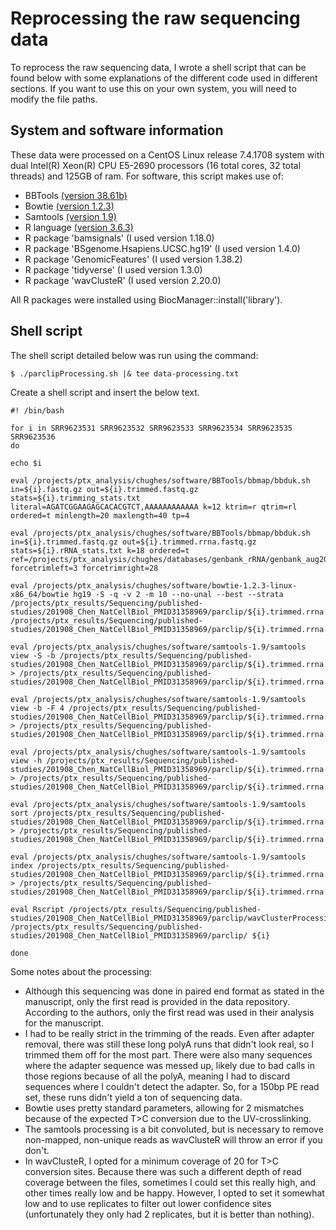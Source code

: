 # Reprocessing the raw sequencing data <!-- omit in toc -->

To reprocess the raw sequencing data, I wrote a shell script that can be found below with some explanations of the different code used in different sections. If you want to use this on your own system, you will need to modify the file paths.

## System and software information

These data were processed on a CentOS Linux release 7.4.1708 system with dual Intel(R) Xeon(R) CPU E5-2690 processors (16 total cores, 32 total threads) and 125GB of ram. For software, this script makes use of:

* BBTools [(version 38.61b)](https://sourceforge.net/projects/bbmap/files/)
* Bowtie [(version 1.2.3)](https://sourceforge.net/projects/bowtie-bio/files/bowtie/1.2.3/)
* Samtools [(version 1.9)](https://sourceforge.net/projects/samtools/files/samtools/)
* R language [(version 3.6.3)](https://www.r-project.org/)
* R package 'bamsignals' (I used version 1.18.0)
* R package 'BSgenome.Hsapiens.UCSC.hg19' (I used version 1.4.0)
* R package 'GenomicFeatures' (I used version 1.38.2)
* R package 'tidyverse' (I used version 1.3.0)
* R package 'wavClusteR' (I used version 2.20.0)

All R packages were installed using BiocManager::install('library').

## Shell script

The shell script detailed below was run using the command:

```
$ ./parclipProcessing.sh |& tee data-processing.txt
```

Create a shell script and insert the below text.

```
#! /bin/bash

for i in SRR9623531 SRR9623532 SRR9623533 SRR9623534 SRR9623535 SRR9623536
do

echo $i
    
eval /projects/ptx_analysis/chughes/software/BBTools/bbmap/bbduk.sh in=${i}.fastq.gz out=${i}.trimmed.fastq.gz stats=${i}.trimming_stats.txt literal=AGATCGGAAGAGCACACGTCT,AAAAAAAAAAAA k=12 ktrim=r qtrim=rl ordered=t minlength=20 maxlength=40 tp=4

eval /projects/ptx_analysis/chughes/software/BBTools/bbmap/bbduk.sh in=${i}.trimmed.fastq.gz out=${i}.trimmed.rrna.fastq.gz stats=${i}.rRNA_stats.txt k=18 ordered=t ref=/projects/ptx_analysis/chughes/databases/genbank_rRNA/genbank_aug2019_rRNA.fasta forcetrimleft=3 forcetrimright=28

eval /projects/ptx_analysis/chughes/software/bowtie-1.2.3-linux-x86_64/bowtie hg19 -S -q -v 2 -m 10 --no-unal --best --strata /projects/ptx_results/Sequencing/published-studies/201908_Chen_NatCellBiol_PMID31358969/parclip/${i}.trimmed.rrna.fastq.gz /projects/ptx_results/Sequencing/published-studies/201908_Chen_NatCellBiol_PMID31358969/parclip/${i}.trimmed.rrna.bowtie.sam

eval /projects/ptx_analysis/chughes/software/samtools-1.9/samtools view -S -b /projects/ptx_results/Sequencing/published-studies/201908_Chen_NatCellBiol_PMID31358969/parclip/${i}.trimmed.rrna.bowtie.sam > /projects/ptx_results/Sequencing/published-studies/201908_Chen_NatCellBiol_PMID31358969/parclip/${i}.trimmed.rrna.bowtie.bam

eval /projects/ptx_analysis/chughes/software/samtools-1.9/samtools view -b -F 4 /projects/ptx_results/Sequencing/published-studies/201908_Chen_NatCellBiol_PMID31358969/parclip/${i}.trimmed.rrna.bowtie.bam > /projects/ptx_results/Sequencing/published-studies/201908_Chen_NatCellBiol_PMID31358969/parclip/${i}.trimmed.rrna.bowtie.mapped.bam

eval /projects/ptx_analysis/chughes/software/samtools-1.9/samtools view -h /projects/ptx_results/Sequencing/published-studies/201908_Chen_NatCellBiol_PMID31358969/parclip/${i}.trimmed.rrna.bowtie.mapped.bam > /projects/ptx_results/Sequencing/published-studies/201908_Chen_NatCellBiol_PMID31358969/parclip/${i}.trimmed.rrna.bowtie.mapped.sam

eval /projects/ptx_analysis/chughes/software/samtools-1.9/samtools sort /projects/ptx_results/Sequencing/published-studies/201908_Chen_NatCellBiol_PMID31358969/parclip/${i}.trimmed.rrna.bowtie.mapped.bam > /projects/ptx_results/Sequencing/published-studies/201908_Chen_NatCellBiol_PMID31358969/parclip/${i}.trimmed.rrna.bowtie.mapped.sorted.bam

eval /projects/ptx_analysis/chughes/software/samtools-1.9/samtools index /projects/ptx_results/Sequencing/published-studies/201908_Chen_NatCellBiol_PMID31358969/parclip/${i}.trimmed.rrna.bowtie.mapped.sorted.bam > /projects/ptx_results/Sequencing/published-studies/201908_Chen_NatCellBiol_PMID31358969/parclip/${i}.trimmed.rrna.bowtie.mapped.sorted.bai

eval Rscript /projects/ptx_results/Sequencing/published-studies/201908_Chen_NatCellBiol_PMID31358969/parclip/wavClusterProcessing.R /projects/ptx_results/Sequencing/published-studies/201908_Chen_NatCellBiol_PMID31358969/parclip/ ${i}

done
```

Some notes about the processing:

* Although this sequencing was done in paired end format as stated in the manuscript, only the first read is provided in the data repository. According to the authors, only the first read was used in their analysis for the manuscript.
* I had to be really strict in the trimming of the reads. Even after adapter removal, there was still these long polyA runs that didn't look real, so I trimmed them off for the most part. There were also many sequences where the adapter sequence was messed up, likely due to bad calls in those regions because of all the polyA, meaning I had to discard sequences where I couldn't detect the adapter. So, for a 150bp PE read set, these runs didn't yield a ton of sequencing data.
* Bowtie uses pretty standard parameters, allowing for 2 mismatches because of the expected T>C conversion due to the UV-crosslinking.
* The samtools processing is a bit convoluted, but is necessary to remove non-mapped, non-unique reads as wavClusteR will throw an error if you don't.
* In wavClusteR, I opted for a minimum coverage of 20 for T>C conversion sites. Because there was such a different depth of read coverage between the files, sometimes I could set this really high, and other times really low and be happy. However, I opted to set it somewhat low and to use replicates to filter out lower confidence sites (unfortunately they only had 2 replicates, but it is better than nothing).

